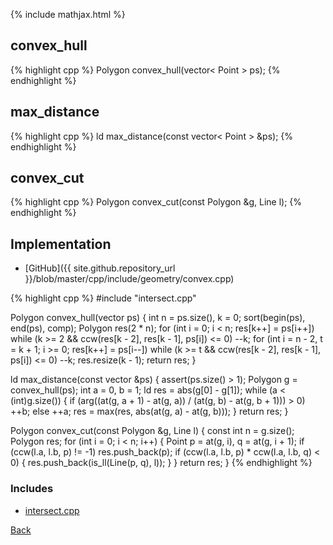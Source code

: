 {% include mathjax.html %}

## convex_hull

{% highlight cpp %}
Polygon convex_hull(vector< Point > ps);
{% endhighlight %}

## max_distance

{% highlight cpp %}
ld max_distance(const vector< Point > &ps);
{% endhighlight %}

## convex_cut

{% highlight cpp %}
Polygon convex_cut(const Polygon &g, Line l);
{% endhighlight %}

## Implementation

- [GitHub]({{ site.github.repository_url }}/blob/master/cpp/include/geometry/convex.cpp)

{% highlight cpp %}
#include "intersect.cpp"

Polygon convex_hull(vector<Point> ps) {
  int n = ps.size(), k = 0;
  sort(begin(ps), end(ps), comp);
  Polygon res(2 * n);
  for (int i = 0; i < n; res[k++] = ps[i++])
    while (k >= 2 && ccw(res[k - 2], res[k - 1], ps[i]) <= 0) --k;
  for (int i = n - 2, t = k + 1; i >= 0; res[k++] = ps[i--])
    while (k >= t && ccw(res[k - 2], res[k - 1], ps[i]) <= 0) --k;
  res.resize(k - 1);
  return res;
}

ld max_distance(const vector<Point> &ps) {
  assert(ps.size() > 1);
  Polygon g = convex_hull(ps);
  int a = 0, b = 1;
  ld res = abs(g[0] - g[1]);
  while (a < (int)g.size()) {
    if (arg((at(g, a + 1) - at(g, a)) / (at(g, b) - at(g, b + 1))) > 0)
      ++b;
    else
      ++a;
    res = max(res, abs(at(g, a) - at(g, b)));
  }
  return res;
}

Polygon convex_cut(const Polygon &g, Line l) {
  const int n = g.size();
  Polygon res;
  for (int i = 0; i < n; i++) {
    Point p = at(g, i), q = at(g, i + 1);
    if (ccw(l.a, l.b, p) != -1) res.push_back(p);
    if (ccw(l.a, l.b, p) * ccw(l.a, l.b, q) < 0) {
      res.push_back(is_ll(Line(p, q), l));
    }
  }
  return res;
}
{% endhighlight %}

### Includes

- [intersect.cpp](intersect)

[Back](../..)
